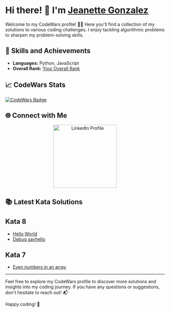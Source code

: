 # Hi there! 👋 I'm [Jeanette Gonzalez](https://www.codewars.com/users/Your_Username)

Welcome to my CodeWars profile! 👨‍💻 Here you'll find a collection of my solutions to various coding challenges. I enjoy tackling algorithmic problems to sharpen my problem-solving skills.

## 🚀 Skills and Achievements

- **Languages:** Python, JavaScript
- **Overall Rank:** [Your Overall Rank](https://www.codewars.com/users/_Jen_)

## 📈 CodeWars Stats

[![CodeWars Badge](https://www.codewars.com/users/_Jen_/badges/large)](https://www.codewars.com/users/_Jen_)

## 🌐 Connect with Me

<div align="center">
  <a href="https://www.linkedin.com/in/jeanetteglz/">
    <img src="https://content.linkedin.com/content/dam/me/business/en-us/amp/brand-site/v2/bg/LI-Logo.svg.original.svg" alt="LinkedIn Profile" width="200" height="auto">
  </a>
</div>

## 📚 Latest Kata Solutions

## Kata 8
- [Hello World](/Kata8/HelloWorld.js)
- [Debug sayhello](/Kata8/DebugSayHello.js)

## Kata 7
- [Even numbers in an array](/Kata7/EvenNumbersInArray.js)

---

Feel free to explore my CodeWars profile to discover more solutions and insights into my coding journey. If you have any questions or suggestions, don't hesitate to reach out! 📬

Happy coding! 🚀
